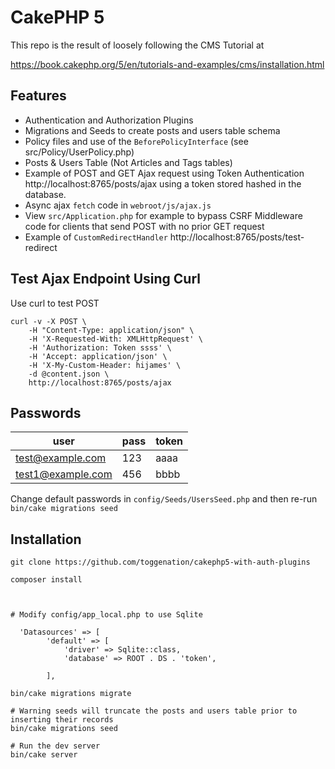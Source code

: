 # CakePHP 5 

This repo is the result of loosely following the CMS Tutorial at

https://book.cakephp.org/5/en/tutorials-and-examples/cms/installation.html 

## Features
- Authentication and Authorization Plugins
- Migrations and Seeds to create posts and users table schema
- Policy files and use of the `BeforePolicyInterface` (see src/Policy/UserPolicy.php)
- Posts & Users Table (Not Articles and Tags tables)
- Example of POST and GET Ajax request using Token Authentication http://localhost:8765/posts/ajax using a token stored hashed in the database. 
- Async ajax `fetch` code in `webroot/js/ajax.js`
- View `src/Application.php` for example to bypass CSRF Middleware code for clients that send POST with no prior GET request
- Example of `CustomRedirectHandler` http://localhost:8765/posts/test-redirect

## Test Ajax Endpoint Using Curl
Use curl to test POST

```
curl -v -X POST \
    -H "Content-Type: application/json" \
    -H 'X-Requested-With: XMLHttpRequest' \
    -H 'Authorization: Token ssss' \
    -H 'Accept: application/json' \
    -H 'X-My-Custom-Header: hijames' \
    -d @content.json \
    http://localhost:8765/posts/ajax
```

## Passwords

user | pass | token
------ | ---------- | -----
test@example.com | 123 | aaaa
test1@example.com | 456 | bbbb

Change default passwords in `config/Seeds/UsersSeed.php` and then re-run `bin/cake migrations seed`


## Installation 
```
git clone https://github.com/toggenation/cakephp5-with-auth-plugins

composer install



```

```
# Modify config/app_local.php to use Sqlite

  'Datasources' => [
        'default' => [
            'driver' => Sqlite::class,
            'database' => ROOT . DS . 'token',

        ],

```


```
bin/cake migrations migrate

# Warning seeds will truncate the posts and users table prior to inserting their records
bin/cake migrations seed

# Run the dev server
bin/cake server
```

